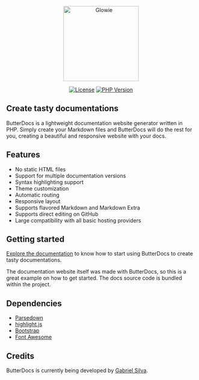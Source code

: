 <p align="center">
    <a href="https://glowie.tk" target="_blank"><img src="https://i.imgur.com/3SrqkTl.png" alt="Glowie" width="200"/></a>
</p>

<p align="center">
    <a href="https://github.com/eugabrielsilva/butterdocs" target="_blank"><img src="https://img.shields.io/badge/license-MIT-green" alt="License"></a>
    <a href="https://github.com/eugabrielsilva/butterdocs" target="_blank"><img src="https://img.shields.io/badge/php-%5E7.4%7C%5E8.0-blue" alt="PHP Version"></a>
</p>

## Create tasty documentations
ButterDocs is a lightweight documentation website generator written in PHP. Simply create your Markdown files and ButterDocs will do the rest for you, creating a beautiful and responsive website with your docs.

## Features
- No static HTML files
- Support for multiple documentation versions
- Syntax highlighting support
- Theme customization
- Automatic routing
- Responsive layout
- Supports flavored Markdown and Markdown Extra
- Supports direct editing on GitHub
- Large compatibility with all basic hosting providers

## Getting started
[Explore the documentation](https://eugabrielsilva.tk/butterdocs) to know how to start using ButterDocs to create tasty documentations.

The documentation website itself was made with ButterDocs, so this is a great example on how to get started. The docs source code is bundled within the project.

## Dependencies
- [Parsedown](https://parsedown.org)
- [highlight.js](https://highlightjs.org)
- [Bootstrap](https://getbootstrap.com)
- [Font Awesome](https://fontawesome.com)

## Credits
ButterDocs is currently being developed by [Gabriel Silva](https://eugabrielsilva.tk).